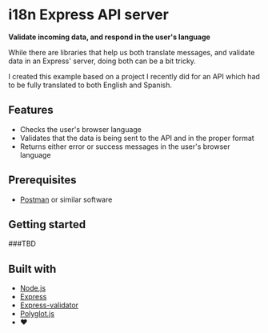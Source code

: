 # i18n Express API server

**Validate incoming data, and respond in the user's language**

While there are libraries that help us both translate messages, and validate data in an Express' server, doing both can be a bit tricky.

I created this example based on a project I recently did for an API which had to be fully translated to both English and Spanish.

## Features
- Checks the user's browser language
- Validates that the data is being sent to the API and in the proper format
- Returns either error or success messages in the user's browser language

## Prerequisites
- [Postman](https://www.getpostman.com/) or similar software

## Getting started
###TBD

## Built with
- [Node.js](https://nodejs.org/)
- [Express](https://expressjs.com)
- [Express-validator](https://express-validator.github.io/docs/)
- [Polyglot.js](https://airbnb.io/polyglot.js/)
- ❤️
